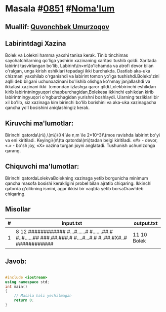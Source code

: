 
<h1>Masala #<a href="https://robocontest.uz/tasks/0851">0851</a> #<a href="https://robocontest.uz/tasks?category=1">Noma'lum</a></h1>
<h2> Muallif: <a href="https://robocontest.uz/profile/quvonchbek_">Quvonchbek Umurzoqov</a></h2>
<h2>Labirintdagi Xazina</h2>
<p>Bolek va Lolekni hamma yaxshi tanisa kerak. Tinib tinchimas sayohatchilarning qo'liga yashirin xazinaning xaritasi tushib qoldi. Xaritada labirint tasvirlangan bo'lib, Labirint\(n×m\)o'lchamda va atrofi devor bilan o'ralgan, unga kirish eshiklari tepadagi ikki burchakda. Dastlab aka-uka chizmani yaxshilab o'rganishdi va labirint tomon yo'lga tushishdi.Boleko'zini aqlli deb bilgani uchunxazinani bo'lishib olishga ko'nmay janjallashdi va ikkalasi xazinani ikki  tomondan izlashga qaror qildi.Lolekbirinchi eshikdan kirib labirintningyuqori chapburchagidan,Bolekesa ikkinchi eshikdan kirib labirintningyuqori o'ngburchagidan yurishni boshlaydi. Ularning tezliklari bir xil bo'lib, siz xazinaga kim birinchi bo'lib borishini va aka-uka xazinagacha qancha yo'l bosishini aniqlashingiz kerak.
</p>
<h2>Kiruvchi ma'lumotlar:</h2>
<p>Birinchi qatorda\(n\),\(m\)\((4 \le n,m \le 2*10^3)\)mos ravishda labirint bo'yi va eni kiritiladi. Keyingi\(n\)ta qatorda\(m\)tadan belgi kiritiladi. «#» - devor, «.» - bo'sh joy, «X» xazina turgan joyni anglatadi. Tushunish uchunIzohga qarang.</p>
<h2>Chiquvchi ma'lumotlar:</h2>
<p>Birinchi qatordaLolekvaBolekning xazinaga yetib borgunicha minimum qancha masofa bosishi kerakligini probel bilan ajratib chiqaring. Ikkinchi qatorda g'olibning ismini, agar ikkisi bir vaqtda yetib borsaDraw!deb chiqaring.</p>
<h2>Misollar</h2>
<table>
    <thead>
        <tr>
            <th>#</th>
            <th>input.txt</th>
            <th>output.txt</th>
        </tr>
    </thead>
    <tbody>
            <tr>
                <td>1</td>
                <td>8 12
############
#...#......#
#.......##.#
#..#......##
###.##.###.#
#....#...#.#
#..##.#X#..#
############</td>
                <td>11 10
Bolek</td>
            </tr>
    </tbody>
    </table>
    
<h2>Javob:</h2>

######
```cpp
#include <iostream>
using namespace std;
int main()
{
    // Masala hali yechilmagan
    return 0;
}
```

